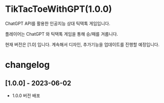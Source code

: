 # TikTacToeWithGPT(1.0.0)
ChatGPT API를 활용한 인공지능 상대 틱택톡 게임입니다.

플레이어는 ChatGPT 와 틱택톡 게임을 통해 승/패를 겨룹니다.

현재 버전은 [1.0] 입니다. 계속해서 디자인, 추가기능을 업데이트를 진행할 예정입니다.

# changelog

## [1.0.0] - 2023-06-02
-  1.0.0 버전 배포